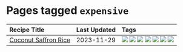 # Pages tagged `expensive`

|Recipe Title|Last Updated|Tags
|:---|:---|:---|
|[Coconut Saffron Rice](../recipes/coconutsaffronrice.md)|2023-11-29|[![](https://img.shields.io/badge/tag-expensive-32f6f2)](../tags/expensive.md) [![](https://img.shields.io/badge/tag-rice-e4f90)](../tags/rice.md) [![](https://img.shields.io/badge/tag-sides-99d437)](../tags/sides.md) [![](https://img.shields.io/badge/tag-stovetop-517a72)](../tags/stovetop.md) [![](https://img.shields.io/badge/tag-thai-acaf3f)](../tags/thai.md) [![](https://img.shields.io/badge/tag-vegan-e5c1d4)](../tags/vegan.md) [![](https://img.shields.io/badge/tag-vegetarian-10cdd6)](../tags/vegetarian.md)|